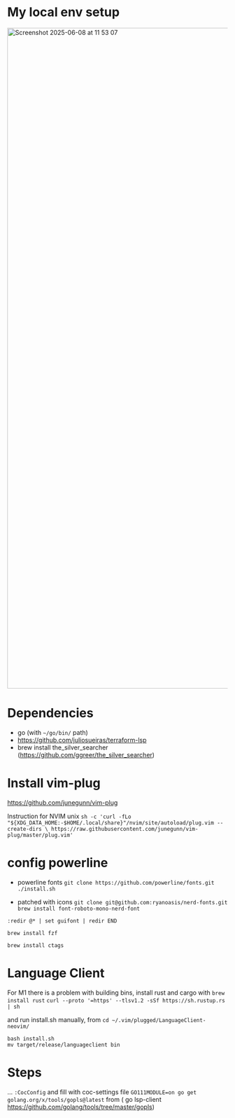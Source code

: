 # My local env setup

<img width="1509" alt="Screenshot 2025-06-08 at 11 53 07" src="https://github.com/user-attachments/assets/701bd0fe-a12a-4000-810f-d57cd0861e0f" />

# Dependencies
 - go (with `~/go/bin/` path)
 - https://github.com/juliosueiras/terraform-lsp
 - brew install the_silver_searcher (https://github.com/ggreer/the_silver_searcher)



# Install vim-plug
https://github.com/junegunn/vim-plug

Instruction for NVIM unix
`sh -c 'curl -fLo "${XDG_DATA_HOME:-$HOME/.local/share}"/nvim/site/autoload/plug.vim --create-dirs \
       https://raw.githubusercontent.com/junegunn/vim-plug/master/plug.vim'`
# config powerline

- powerline fonts
`git clone https://github.com/powerline/fonts.git`
`./install.sh`

- patched with icons
`git clone git@github.com:ryanoasis/nerd-fonts.git`
`brew install font-roboto-mono-nerd-font`

`:redir @* | set guifont | redir END`

`brew install fzf`

`brew install ctags`
# Language Client
For M1 there is a problem with building bins, install rust and cargo with
`brew install rust`
`curl --proto '=https' --tlsv1.2 -sSf https://sh.rustup.rs | sh`

and run install.sh manually, from `cd ~/.vim/plugged/LanguageClient-neovim/`
```
bash install.sh
mv target/release/languageclient bin
```

# Steps
...
`:CocConfig` and fill with coc-settings file
`GO111MODULE=on go get golang.org/x/tools/gopls@latest` from ( go lsp-client https://github.com/golang/tools/tree/master/gopls)
